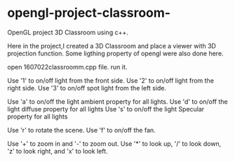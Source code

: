# opengl-project-classroom-
OpenGL project 3D Classroom using c++.


Here in the project,I created a 3D Classroom and place a viewer with 3D projection function. Some ligthing property of opengl were also done here.

open 1607022classroomm.cpp file.
run it.

Use '1' to on/off light  from the front side.
Use '2' to on/off light  from the right side.
Use '3' to on/off spot light from the left side.

Use 'a' to on/off the light ambient property for all lights.
Use 'd' to on/off the light diffuse property for all lights
Use 's' to on/off the light Specular property for all lights

Use 'r' to rotate the scene.
Use 'f' to on/off the fan.

Use '+' to zoom in and '-' to zoom out.
Use '*' to look up, '/' to look down, 'z' to look right, and 'x' to look left.


